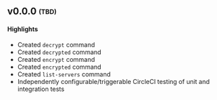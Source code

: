 ## v0.0.0 <sub><sup>(TBD)</sup></sub>

#### Highlights
* Created `decrypt` command
* Created `decrypted` command
* Created `encrypt` command
* Created `encrypted` command
* Created `list-servers` command
* Independently configurable/triggerable CircleCI testing of unit and integration tests
